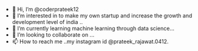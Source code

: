 - 👋 Hi, I’m @coderprateek12
- 👀 I’m interested in to make my own startup and increase the growth and development level of india ..
- 🌱 I’m currently learning machine learning through data science...
- 💞️ I’m looking to collaborate on ...
- 📫 How to reach me ..my instagram id @prateek_rajawat.0412.

<!---
coderprateek12/coderprateek12 is a ✨ special ✨ repository because its `README.md` (this file) appears on your GitHub profile.
You can click the Preview link to take a look at your changes.
--->
